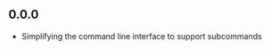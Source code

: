 0.0.0
--------------------------------------------------------------------------------

- Simplifying the command line interface to support subcommands
